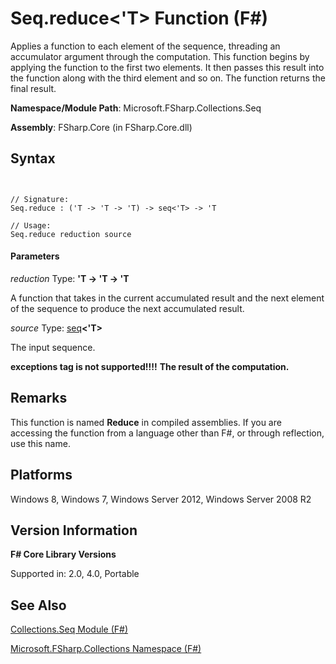# Seq.reduce<'T> Function (F#)

Applies a function to each element of the sequence, threading an accumulator argument through the computation. This function begins by applying the function to the first two elements. It then passes this result into the function along with the third element and so on. The function returns the final result.

**Namespace/Module Path**: Microsoft.FSharp.Collections.Seq

**Assembly**: FSharp.Core (in FSharp.Core.dll)


## Syntax


```


// Signature:
Seq.reduce : ('T -> 'T -> 'T) -> seq<'T> -> 'T

// Usage:
Seq.reduce reduction source

```



#### Parameters
*reduction*
Type: **'T -&gt; 'T -&gt; 'T**


A function that takes in the current accumulated result and the next element of the sequence to produce the next accumulated result.


*source*
Type: [seq](http://msdn.microsoft.com/en-us/library/2f0c87c6-8a0d-4d33-92a6-10d1d037ce75)**&lt;'T&gt;**


The input sequence.



**exceptions tag is not supported!!!!**
**The result of the computation.**
## Remarks
This function is named **Reduce** in compiled assemblies. If you are accessing the function from a language other than F#, or through reflection, use this name.


## Platforms
Windows 8, Windows 7, Windows Server 2012, Windows Server 2008 R2


## Version Information
**F# Core Library Versions**

Supported in: 2.0, 4.0, Portable




## See Also
[Collections.Seq Module &#40;F&#35;&#41;](Collections.Seq-Module-%5BFSharp%5D.md)

[Microsoft.FSharp.Collections Namespace &#40;F&#35;&#41;](Microsoft.FSharp.Collections-Namespace-%5BFSharp%5D.md)


